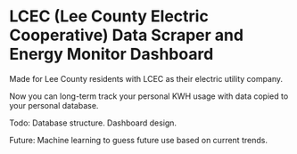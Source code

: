 # LCEC (Lee County Electric Cooperative) Data Scraper and Energy Monitor Dashboard

Made for Lee County residents with LCEC as their electric utility company.

Now you can long-term track your personal KWH usage with data copied to your personal database.

Todo:
Database structure.
Dashboard design.

Future:
Machine learning to guess future use based on current trends.



